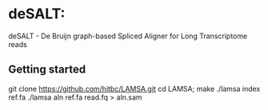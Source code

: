 # deSALT:
deSALT - De Bruijn graph-based Spliced Aligner for Long Transcriptome reads

## Getting started
  git clone https://github.com/hitbc/LAMSA.git
	cd LAMSA; make
	./lamsa index ref.fa
	./lamsa aln ref.fa read.fq > aln.sam
